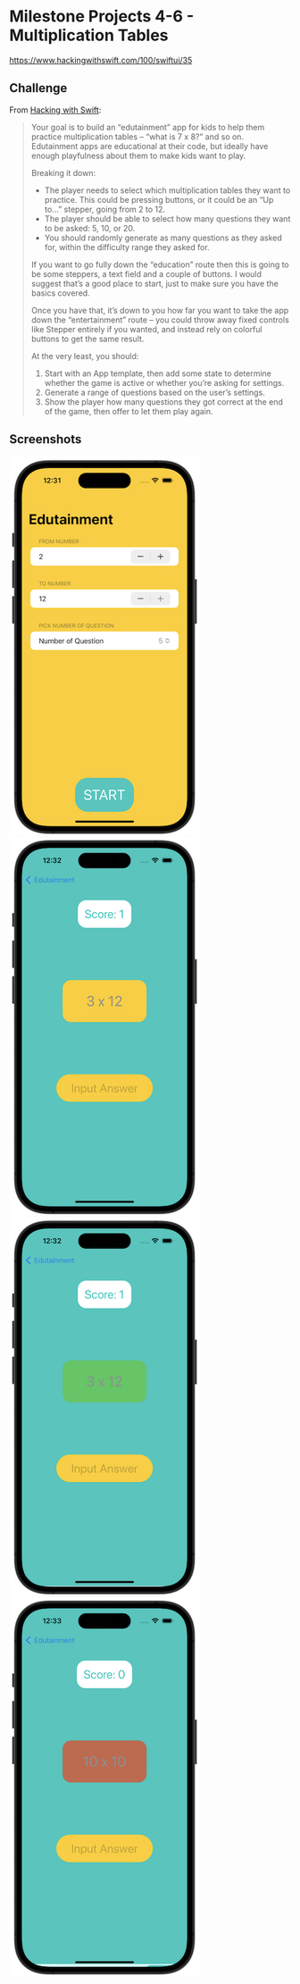 # Milestone Projects 4-6 - Multiplication Tables

https://www.hackingwithswift.com/100/swiftui/35

## Challenge

From [Hacking with Swift](https://www.hackingwithswift.com/guide/ios-swiftui/3/3/challenge):

> Your goal is to build an “edutainment” app for kids to help them practice multiplication tables – “what is 7 x 8?” and so on. Edutainment apps are educational at their code, but ideally have enough playfulness about them to make kids want to play.
>
> Breaking it down:
>
> - The player needs to select which multiplication tables they want to practice. This could be pressing buttons, or it could be an “Up to…” stepper, going from 2 to 12.
> - The player should be able to select how many questions they want to be asked: 5, 10, or 20.
> - You should randomly generate as many questions as they asked for, within the difficulty range they asked for.
>
> If you want to go fully down the “education” route then this is going to be some steppers, a text field and a couple of buttons. I would suggest that’s a good place to start, just to make sure you have the basics covered.
>
> Once you have that, it’s down to you how far you want to take the app down the “entertainment” route – you could throw away fixed controls like Stepper entirely if you wanted, and instead rely on colorful buttons to get the same result.
>
> At the very least, you should:
>
> 1.  Start with an App template, then add some state to determine whether the game is active or whether you’re asking for settings.
> 2.  Generate a range of questions based on the user’s settings.
> 3.  Show the player how many questions they got correct at the end of the game, then offer to let them play again.

## Screenshots

![screenshot1](screenshots/screen01.png)
![screenshot2](screenshots/screen02.png)
![screenshot2](screenshots/screen03.png)
![screenshot2](screenshots/screen04.png)
